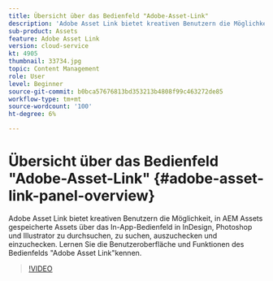 ```yaml
---
title: Übersicht über das Bedienfeld "Adobe-Asset-Link"
description: 'Adobe Asset Link bietet kreativen Benutzern die Möglichkeit, in AEM Assets gespeicherte Assets über das In-App-Bedienfeld in InDesign, Photoshop und Illustrator zu durchsuchen, zu suchen, auszuchecken und einzuchecken. Lernen Sie die Benutzeroberfläche und Funktionen des Bedienfelds "Adobe Asset Link"kennen. '
sub-product: Assets
feature: Adobe Asset Link
version: cloud-service
kt: 4905
thumbnail: 33734.jpg
topic: Content Management
role: User
level: Beginner
source-git-commit: b0bca57676813bd353213b4808f99c463272de85
workflow-type: tm+mt
source-wordcount: '100'
ht-degree: 6%

---
```



# Übersicht über das Bedienfeld &quot;Adobe-Asset-Link&quot; {#adobe-asset-link-panel-overview}

Adobe Asset Link bietet kreativen Benutzern die Möglichkeit, in AEM Assets gespeicherte Assets über das In-App-Bedienfeld in InDesign, Photoshop und Illustrator zu durchsuchen, zu suchen, auszuchecken und einzuchecken. Lernen Sie die Benutzeroberfläche und Funktionen des Bedienfelds &quot;Adobe Asset Link&quot;kennen.

>[!VIDEO](https://video.tv.adobe.com/v/33734/?quality=12)
